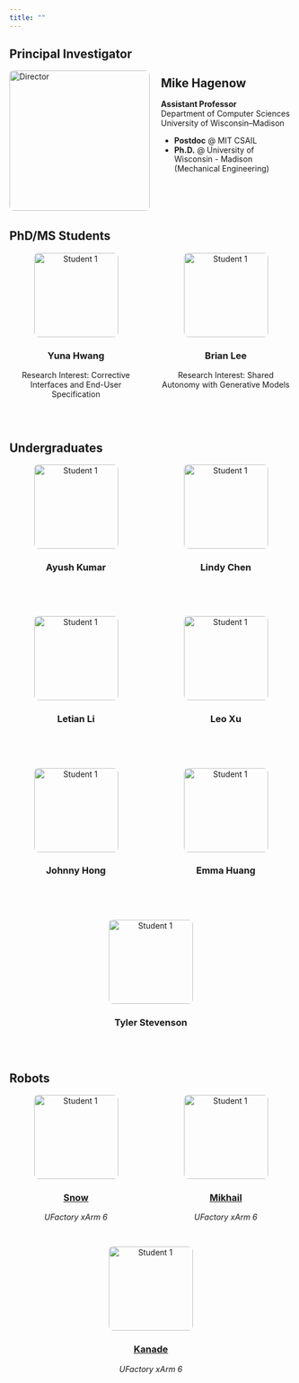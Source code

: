 ```yaml
---
title: ""
---
```



## Principal Investigator

<div style="display: flex; align-items: top; margin-bottom: 2rem;">
  <img src="/people/hagenow.jpg" alt="Director" style="border-radius: 8px; width: 250px; height: 250px; object-fit: cover; margin-right: 20px">
  <div style="margin-top: -20px;line-height: 1.2;">
    <h2 >Mike Hagenow</h2>
    <p><b>Assistant Professor</b><br>Department of Computer Sciences<br>University of Wisconsin–Madison</p>
    <ul>
        <li><b>Postdoc</b> @ MIT CSAIL </li>
        <li><b>Ph.D.</b> @ University of Wisconsin - Madison <br>(Mechanical Engineering)</li>
    </ul>
    <p>
      <a href="https://www.hageneaux.com/" target="_blank" title="Website"><i class="fas fa-globe"></i></a> &nbsp;
      <a href="https://scholar.google.com/citations?user=pvBZ1KAAAAAJ" target="_blank" title="Google Scholar"><i class="fas fa-graduation-cap"></i></a> &nbsp;
      <a href="mailto:hagenow@cs.wisc.edu" title="Email"><i class="fas fa-envelope"></i></a> &nbsp;
      <a href="https://drive.google.com/file/d/1_yYWQkyUW9qjtITKgdiGZm5tI4AoBMIM/view" target="_blank" title="CV"><i class="fas fa-file-alt"></i></a>
    </p>
  </div>
</div>

## PhD/MS Students

<div style="display: flex; flex-wrap: wrap; gap: 30px; justify-content: flex-start;">

<div style="flex: 1 1 30%; text-align: center;">
<img src="/people/yuna-hwang.jpeg" alt="Student 1" style="display: block; margin-left: auto; margin-right: auto; border-radius: 8px; width: 150px; height: 150px; object-fit: cover; margin-bottom: 10px;">
  <h3>Yuna Hwang</h3>
  <p>Research Interest: Corrective Interfaces and End-User Specification</p>
  <p>
    <a href="https://wisc-rt2.github.io/people/" target="_blank" title="Website"><i class="fas fa-globe"></i></a> &nbsp;
      <a href="https://scholar.google.com/citations?user=fu0_yfQAAAAJ&hl=en&authuser=1&oi=ao" target="_blank" title="Google Scholar"><i class="fas fa-graduation-cap"></i></a> &nbsp;
      <a href="mailto:yunahwang@cs.wisc.edu" title="Email"><i class="fas fa-envelope"></i></a> &nbsp;
  </p>
</div>

<div style="flex: 1 1 30%; text-align: center;">
  <img src="/people/brian.png" alt="Student 1" style="display: block; margin-left: auto; margin-right: auto; border-radius: 8px; width: 150px; height: 150px; object-fit: cover; margin-bottom: 10px;">
  <h3>Brian Lee</h3>
  <p>Research Interest: Shared Autonomy with Generative Models</p>
  <p>
    <!-- <a href="https://wisc-rt2.github.io/people/" target="_blank" title="Website"><i class="fas fa-globe"></i></a> &nbsp; -->
      <a href="https://scholar.google.com/citations?user=DzKaK54AAAAJ&hl=en" target="_blank" title="Google Scholar"><i class="fas fa-graduation-cap"></i></a> &nbsp;
      <a href="mailto:dlee448@wisc.edu" title="Email"><i class="fas fa-envelope"></i></a> &nbsp;
  </p>
</div>

<!-- <div style="flex: 1 1 30%; text-align: center;">
  <img src="/people/placeholder.png" alt="Student 1" style="display: block; margin-left: auto; margin-right: auto; border-radius: 8px; width: 150px; height: 150px; object-fit: cover; margin-bottom: 10px;">
  <h3>Your name here!</h3>
  <p>Research Interest: TBD</p>
  <p>
    <a href="https://wisc-rt2.github.io/people/" target="_blank" title="Website"><i class="fas fa-globe"></i></a> &nbsp;
      <a href="https://wisc-rt2.github.io/people/" target="_blank" title="Google Scholar"><i class="fas fa-graduation-cap"></i></a> &nbsp;
      <a href="https://wisc-rt2.github.io/people/" title="Email"><i class="fas fa-envelope"></i></a> &nbsp;
  </p>
</div> -->

</div>

## Undergraduates

<div style="display: flex; flex-wrap: wrap; gap: 30px; justify-content: flex-start;">

<div style="flex: 1 1 30%; text-align: center;">
  <img src="/people/ayush.jpg" alt="Student 1" style="display: block; margin-left: auto; margin-right: auto; border-radius: 8px; width: 150px; height: 150px; object-fit: cover; margin-bottom: 10px;">
  <h3>Ayush Kumar</h3>
  <!-- <p>Research Interest: TBD</p> -->
  <p>
    <a href="https://www.linkedin.com/in/kumar-himself" target="_blank" title="Website"><i class="fas fa-globe"></i></a> &nbsp;
      <!-- <a href="https://wisc-rt2.github.io/people/" target="_blank" title="Google Scholar"><i class="fas fa-graduation-cap"></i></a> &nbsp; -->
      <a href="mailto:akumar249@wisc.edu" title="Email"><i class="fas fa-envelope"></i></a> &nbsp;
  </p>
</div>

<div style="flex: 1 1 30%; text-align: center;">
  <img src="/people/lindy.jpg" alt="Student 1" style="display: block; margin-left: auto; margin-right: auto; border-radius: 8px; width: 150px; height: 150px; object-fit: cover; margin-bottom: 10px;">
  <h3>Lindy Chen</h3>
  <!-- <p>Research Interest: TBD</p> -->
  <p>
    <a href="http://www.linkedin.com/in/lindyjchen" target="_blank" title="Website"><i class="fas fa-globe"></i></a> &nbsp;
      <!-- <a href="https://wisc-rt2.github.io/people/" target="_blank" title="Google Scholar"><i class="fas fa-graduation-cap"></i></a> &nbsp; -->
      <a href="mailto:ljchen2@wisc.edu" title="Email"><i class="fas fa-envelope"></i></a> &nbsp;
  </p>
</div>

<div style="flex: 1 1 30%; text-align: center;">
  <img src="/people/letian.png" alt="Student 1" style="display: block; margin-left: auto; margin-right: auto; border-radius: 8px; width: 150px; height: 150px; object-fit: cover; margin-bottom: 10px;">
  <h3>Letian Li</h3>
  <!-- <p>Research Interest: TBD</p> -->
  <p>
    <a href="https://www.linkedin.com/in/letian-li-wa/" target="_blank" title="Website"><i class="fas fa-globe"></i></a> &nbsp;
      <!-- <a href="https://wisc-rt2.github.io/people/" target="_blank" title="Google Scholar"><i class="fas fa-graduation-cap"></i></a> &nbsp; -->
      <a href="mailto:lli585@wisc.edu" title="Email"><i class="fas fa-envelope"></i></a> &nbsp;
  </p>
</div>

<div style="flex: 1 1 30%; text-align: center;">
  <img src="/people/leo-xu-headshot.png" alt="Student 1" style="display: block; margin-left: auto; margin-right: auto; border-radius: 8px; width: 150px; height: 150px; object-fit: cover; margin-bottom: 10px;">
  <h3>Leo Xu</h3>
  <!-- <p>Research Interest: TBD</p> -->
  <p>
    <a href="https://lexu27.github.io/website/" target="_blank" title="Website"><i class="fas fa-globe"></i></a> &nbsp;
      <a href="https://scholar.google.com/citations?view_op=list_works&hl=en&hl=en&user=amdLJBQAAAAJ" target="_blank" title="Google Scholar"><i class="fas fa-graduation-cap"></i></a> &nbsp;
      <a href="mailto:lpxu@wisc.edu" title="Email"><i class="fas fa-envelope"></i></a> &nbsp;
  </p>
</div>

<div style="flex: 1 1 30%; text-align: center;">
  <img src="/people/JohnnyHong.jpg" alt="Student 1" style="display: block; margin-left: auto; margin-right: auto; border-radius: 8px; width: 150px; height: 150px; object-fit: cover; margin-bottom: 10px;">
  <h3>Johnny Hong</h3>
  <!-- <p>Research Interest: TBD</p> -->
  <p>
    <a href="https://www.linkedin.com/in/wei-xuan-hong-5766a924a/" target="_blank" title="Website"><i class="fas fa-globe"></i></a> &nbsp;
      <!-- <a href="https://scholar.google.com/citations?view_op=list_works&hl=en&hl=en&user=amdLJBQAAAAJ" target="_blank" title="Google Scholar"><i class="fas fa-graduation-cap"></i></a> &nbsp; -->
      <a href="mailto:whong37@wisc.edu" title="Email"><i class="fas fa-envelope"></i></a> &nbsp;
  </p>
</div>

<div style="flex: 1 1 30%; text-align: center;">
  <img src="/people/emma.jpg" alt="Student 1" style="display: block; margin-left: auto; margin-right: auto; border-radius: 8px; width: 150px; height: 150px; object-fit: cover; margin-bottom: 10px;">
  <h3>Emma Huang</h3>
  <!-- <p>Research Interest: TBD</p> -->
  <p>
    <a href="https://www.linkedin.com/in/yi-huang-2ab495378" target="_blank" title="Website"><i class="fas fa-globe"></i></a> &nbsp;
      <!-- <a href="https://scholar.google.com/citations?view_op=list_works&hl=en&hl=en&user=amdLJBQAAAAJ" target="_blank" title="Google Scholar"><i class="fas fa-graduation-cap"></i></a> &nbsp; -->
      <a href="mailto:yhuang577@wisc.edu" title="Email"><i class="fas fa-envelope"></i></a> &nbsp;
  </p>
</div>

<div style="flex: 1 1 30%; text-align: center;">
  <img src="/people/placeholder.png" alt="Student 1" style="display: block; margin-left: auto; margin-right: auto; border-radius: 8px; width: 150px; height: 150px; object-fit: cover; margin-bottom: 10px;">
  <h3>Tyler Stevenson</h3>
  <!-- <p>Research Interest: TBD</p> -->
  <p>
    <a href="https://wisc-rt2.github.io/people/" target="_blank" title="Website"><i class="fas fa-globe"></i></a> &nbsp;
      <!-- <a href="https://scholar.google.com/citations?view_op=list_works&hl=en&hl=en&user=amdLJBQAAAAJ" target="_blank" title="Google Scholar"><i class="fas fa-graduation-cap"></i></a> &nbsp; -->
      <a href="mailto:tnstevenson@wisc.edu" title="Email"><i class="fas fa-envelope"></i></a> &nbsp;
  </p>
</div>


</div>

## Robots

<div style="display: flex; flex-wrap: wrap; gap: 30px; justify-content: flex-start;">

<div style="flex: 1 1 30%; text-align: center;">
   <img src="/people/snow.png" alt="Student 1" style="display: block; margin-left: auto; margin-right: auto; border-radius: 8px; width: 150px; height: 150px; object-fit: cover; margin-bottom: 10px;">
  <h3><a href="https://en.wikipedia.org/wiki/John_Snow">Snow</a></h3>
  <p><i>UFactory xArm 6</i></p>
</div>

<div style="flex: 1 1 30%; text-align: center;">
   <img src="/people/mikhail.png" alt="Student 1" style="display: block; margin-left: auto; margin-right: auto; border-radius: 8px; width: 150px; height: 150px; object-fit: cover; margin-bottom: 10px;">
  <h3><a href="https://en.wikipedia.org/wiki/Mikhail_Dolivo-Dobrovolsky">Mikhail</a></h3>
  <p><i>UFactory xArm 6</i></p>
</div>

<div style="flex: 1 1 30%; text-align: center;">
   <img src="/people/kanade.png" alt="Student 1" style="display: block; margin-left: auto; margin-right: auto; border-radius: 8px; width: 150px; height: 150px; object-fit: cover; margin-bottom: 10px;">
  <h3><a href="https://roboticsarchive.library.cmu.edu/node/100345?search_api_fulltext=navlab">Kanade</a></h3>
  <p><i>UFactory xArm 6</i></p>
</div>
</div>


<!-- ## RT² Alumni

<ul style="list-style-type: none; padding-left: 0;">
  <li style="display: flex; align-items: center; margin-bottom: 0.5rem;">
    Alumnus #1, Ph.D.
    <a href="https://example.com/johndoe" target="_blank" title="Website" style="margin-left: 10px;">
      <i class="fas fa-globe"></i>
    </a>
  </li>
  <li style="display: flex; align-items: center; margin-bottom: 0.5rem;">
    Alumnus #2, M.S.
    <a href="https://example.com/janesmith" target="_blank" title="Website" style="margin-left: 10px;">
      <i class="fas fa-globe"></i>
    </a>
  </li>
  <li style="display: flex; align-items: center; margin-bottom: 0.5rem;">
    Alumnus #3, B.S.
    <a href="https://example.com/another" target="_blank" title="Website" style="margin-left: 10px;">
      <i class="fas fa-globe"></i>
    </a>
  </li>
</ul> -->



<!-- Google tag (gtag.js) -->
<script async src="https://www.googletagmanager.com/gtag/js?id=G-QXB50E6325"></script>
<script>
  window.dataLayer = window.dataLayer || [];
  function gtag(){dataLayer.push(arguments);}
  gtag('js', new Date());

  gtag('config', 'G-QXB50E6325');
</script>
